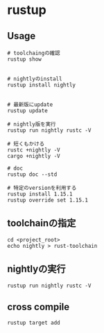 # rustup

## Usage

```
# toolchaingの確認
rustup show


# nightlyのinstall
rustup install nightly


# 最新版にupdate
rustup update

# nightly版を実行
rustup run nightly rustc -V

# 短くもかける
rustc +nightly -V
cargo +nightly -V

# doc
rustup doc --std

# 特定のversionを利用する
rustup install 1.15.1
rustup override set 1.15.1
```

## toolchainの指定

```
cd <project_root>
echo nightly > rust-toolchain
```

## nightlyの実行

```
rustup run nightly rustc -V
```

## cross compile

```
rustup target add 
```
